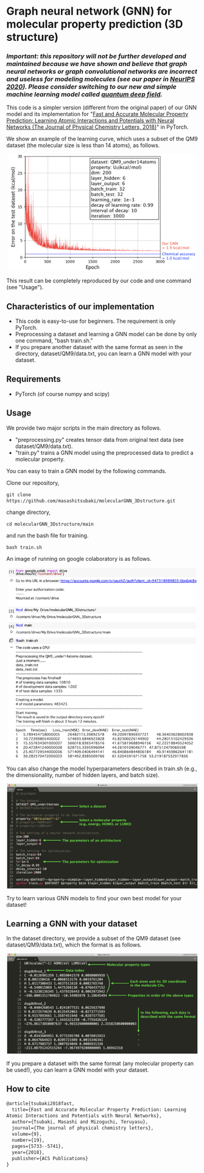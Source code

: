 # Graph neural network (GNN) for molecular property prediction (3D structure)


### _**Important: this repository will not be further developed and maintained because we have shown and believe that graph neural networks or graph convolutional networks are incorrect and useless for modeling molecules (see our paper in [NeurIPS 2020](https://proceedings.neurips.cc/paper/2020/hash/1534b76d325a8f591b52d302e7181331-Abstract.html)). Please consider switching to our new and simple machine learning model called [quantum deep field](https://github.com/masashitsubaki/QuantumDeepField_molecule).**_


This code is a simpler version (different from the original paper) of our GNN model and its implementation for "[Fast and Accurate Molecular Property Prediction: Learning Atomic Interactions and Potentials with Neural Networks (The Journal of Physical Chemistry Letters, 2018)](https://pubs.acs.org/doi/10.1021/acs.jpclett.8b01837)" in PyTorch.

We show an example of the learning curve, which uses a subset of the QM9 dataset (the molecular size is less than 14 atoms), as follows.

<div align='center'>
<p><img src="figures/learning.jpeg" width='500' /></p>
</div>

This result can be completely reproduced by our code and one command (see "Usage").


## Characteristics of our implementation

- This code is easy-to-use for beginners. The requirement is only PyTorch.
- Preprocessing a dataset and learning a GNN model can be done by only one command, "bash train.sh."
- If you prepare another dataset with the same format as seen in the directory, dataset/QM9/data.txt, you can learn a GNN model with your dataset.


## Requirements

- PyTorch (of course numpy and scipy)


## Usage

We provide two major scripts in the main directory as follows.

- "preprocessing.py" creates tensor data from original text data (see dataset/QM9/data.txt).
- "train.py" trains a GNN model using the preprocessed data to predict a molecular property.

You can easy to train a GNN model by the following commands.

Clone our repository,
```
git clone https://github.com/masashitsubaki/molecularGNN_3Dstructure.git
```
change directory, 
```
cd molecularGNN_3Dstructure/main
```
and run the bash file for training.
```
bash train.sh
```
An image of running on google colaboratory is as follows.

<div align='center'>
<p><img src="figures/train.jpeg" width='500' /></p>
</div>

You can also change the model hyperparameters described in train.sh (e.g., the dimensionality, number of hidden layers, and batch size).

<div align='center'>
<p><img src="figures/setting.jpeg" width='500' /></p>
</div>

Try to learn various GNN models to find your own best model for your dataset!


## Learning a GNN with your dataset

In the dataset directory, we provide a subset of the QM9 dataset (see dataset/QM9/data.txt), which the format is as follows.

<div align='center'>
<p><img src="figures/data.jpeg" width='500' /></p>
</div>

If you prepare a dataset with the same format (any molecular property can be used!), you can learn a GNN model with your dataset.


## How to cite

```
@article{tsubaki2018fast,
  title={Fast and Accurate Molecular Property Prediction: Learning Atomic Interactions and Potentials with Neural Networks},
  author={Tsubaki, Masashi and Mizoguchi, Teruyasu},
  journal={The journal of physical chemistry letters},
  volume={9},
  number={19},
  pages={5733--5741},
  year={2018},
  publisher={ACS Publications}
}
```
